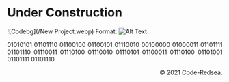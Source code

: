 


# Under Construction

![Codebg](/New Project.webp)
Format: ![Alt Text](url)


<p align="justify">
01010101 01101110 01100100 01100101 01110010 00100000 01000011 01101111 01101110 01110011 01110100 01110010 01110101 01100011 01110100 01101001 01101111 01101110
</p>

 <div style="text-align: right">
        &copy; 2021 Code-Redsea.
</div>
